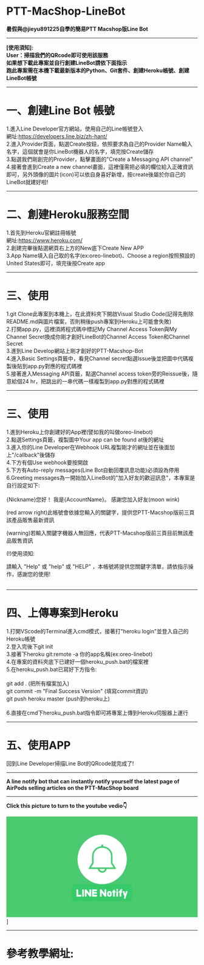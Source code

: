 # PTT-MacShop-LineBot
**暑假與@jieyu891225自學的簡易PTT Macshop版Line Bot**
****  
  **[使用須知]:<br />User：掃描我們的QRcode即可使用該服務<br />如果想下載此專案並自行創建LineBot請依下面指示<br />跑此專案需在本機下載最新版本的Python、Git套件、創建Heroku帳號、創建LineBot帳號**
****
一、創建Line Bot 帳號
=============
1.進入Line Developer官方網站，使用自己的Line帳號登入<br />網址:https://developers.line.biz/zh-hant/<br />
2.進入Provider頁面，點選Create按鈕，依照要求為自己的Provider Name輸入名字，這個就會是你LineBot機器人的名字，填完按Create儲存<br />
3.點選我們剛創完的Provider，點擊畫面的"Create a Messaging API channel"<br />
4.接著會進到Create a new channel畫面，這裡僅需把必填的欄位給入正確資訊即可，另外頭像的圖片(icon)可以依自身喜好新增，按create後屬於你自己的LineBot就建好啦!<br />
****
二、創建Heroku服務空間
=============
1.首先到Heroku官網註冊帳號<br />網址:https://www.heroku.com/<br />
2.創建完畢後點選網頁右上方的New底下Create New APP<br />
3.App Name填入自己取的名字(ex:oreo-linebot)、Choose a region按照預設的United States即可，填完後按Create app<br />
****
三、使用
=============
1.git Clone此專案到本機上，在此資料夾下開啟Visual Studio Code(記得先刪除README.md與圖片檔案，否則稍後push專案到Heroku上可能會失敗)<br />
2.打開app.py，這裡須將程式碼中標記My Channel Access Token與My Channel Secret換成你剛才創好LineBot的Channel Access Token和Channel Secret<br />
3.進到Line Develop網站上剛才創好的PTT-Macshop-Bot<br />
4.進入Basic Settings頁籤中，看見Channel secret點選Issue後並把圖中代碼複製後貼到app.py對應的程式碼裡<br />
5.接著進入Messaging API頁籤，點選Channel access token旁的Reissue後，隨意給個24 hr，把跳出的一串代碼一樣複製到app.py對應的程式碼裡<br />
****
三、使用
=============
1.進到Heroku上你創建好的App裡(譬如我的叫做oreo-linebot)<br /> 
2.點選Settings頁籤，複製圖中Your app can be found at後的網址<br /> 
3.進入你的Line Developer在Webhook URL複製剛才的網址並在後面加上"/callback"後儲存<br />
4.下方有個Use webhook要按開啟<br />
5.下方有Auto-reply messages(Line Bot自動回覆訊息功能)必須設為停用<br />
6.Greeting messages為一開始加入LineBot的"加入好友的歡迎訊息"，本專案是自行設定如下:<br /><br />
{Nickname}您好！
我是{AccountName}。
感謝您加入好友(moon wink)

(red arrow right)此帳號會依據您輸入的關鍵字，提供您PTT-Macshop版前三頁該產品販售最新資訊

(warning)若輸入關鍵字機器人無回應，代表PTT-Macshop版前三頁目前無該產品販售資訊

(!)使用須知:

請輸入 "Help" 或 "help" 或 "HELP" ，本帳號將提供您關鍵字清單，請依指示操作，感謝您的使用!<br /><br />

****
四、上傳專案到Heroku
=============
1.打開VScode的Terminal進入cmd模式，接著打"heroku login"並登入自己的Heroku帳號<br />
2.登入完後下git init<br />
3.接著下heroku git:remote -a 你的app名稱(ex:oreo-linebot)<br /> 
4.在專案的資料夾底下已建好一個heroku_push.bat的檔案裡<br />
5.在heroku_push.bat已寫好下方指令:<br /><br />
git add . (把所有檔案加入)<br />
git commit -m "Final Success Version" (填寫commit資訊)<br />
git push heroku master (push到heroku上)<br /><br />
6.直接在cmd下heroku_push.bat指令即可將專案上傳到Heroku伺服器上運行
****
五、使用APP
=============
回到Line Developer掃描Line Bot的QRcode就完成了!
****
**A line notify bot that can instantly notify yourself the latest page of AirPods selling articles on the PTT-MacShop board**
****
**Click this picture to turn to the youtube vedio👇**

[![IMAGE ALT TEXT](https://github.com/Emily-Weng/PTT-MacShop-Notifier/blob/main/line-notify.jpg)]([https://www.youtube.com/watch?v=yw8b3av3hro](https://www.youtube.com/watch?v=_Wi5hbto9QA) "PTT-MacShop-LineBot成果展示")]
****
參考教學網址:
=============

